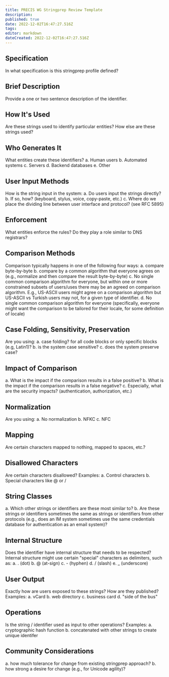 ```yaml
---
title: PRECIS WG Stringprep Review Template
description: 
published: true
date: 2022-12-02T16:47:27.516Z
tags: 
editor: markdown
dateCreated: 2022-12-02T16:47:27.516Z
---
```


## Specification

In what specification is this stringprep profile defined?

## Brief Description

Provide a one or two sentence description of the identifier.

## How It's Used

Are these strings used to identify particular entities?
How else are these strings used?

## Who Generates It

What entities create these identifiers?
 a. Human users
 b. Automated systems
 c. Servers
 d. Backend databases
 e. Other

## User Input Methods

How is the string input in the system:
 a. Do users input the strings directly?
 b. If so, how? (keyboard, stylus, voice, copy-paste, etc.)
 c. Where do we place the dividing line between user interface and protocol? (see RFC 5895)

## Enforcement

What entities enforce the rules?
Do they play a role similar to DNS registrars?

## Comparison Methods

Comparison typically happens in one of the following four ways:
 a. compare byte-by-byte
 b. compare by a common algorithm that everyone agrees on (e.g., normalize and then compare the result byte-by-byte)
 c. No single common comparison algorithm for everyone, but within one or more constrained subsets of users/uses there may be an agreed on comparison algorithm. E.g., US-ASCII users might agree on a comparison algorithm but US-ASCII vs Turkish users may not, for a given type of identifier.
 d. No single common comparison algorithm for everyone (specifically, everyone might want the comparison to be tailored for their locale, for some definition of locale)

## Case Folding, Sensitivity, Preservation

Are you using:
 a. case folding? for all code blocks or only specific blocks (e.g, Latin1)? 
 b. is the system case sensitive?
 c. does the system preserve case?

## Impact of Comparison

 a. What is the impact if the comparison results in a false positive?
 b. What is the impact if the comparison results in a false negative?
 c. Especially, what are the security impacts? (authentication, authorization, etc.)

## Normalization

Are you using:
 a. No normalization
 b. NFKC
 c. NFC

## Mapping

Are certain characters mapped to nothing, mapped to spaces, etc.?

## Disallowed Characters

Are certain characters disallowed? Examples:
 a. Control characters
 b. Special characters like @ or /

## String Classes 

 a. Which other strings or identifiers are these most similar to?
 b. Are these strings or identifiers sometimes the same as strings or identifiers from other protocols (e.g., does an IM system sometimes use the same credentials database for authentication as an email system)?

## Internal Structure

Does the identifier have internal structure that needs to be respected? Internal structure might use certain "special" characters as delimiters, such as:
 a. . (dot)
 b. @ (at-sign)
 c. - (hyphen)
 d. / (slash)
 e. _ (underscore)

## User Output

Exactly how are users exposed to these strings? How are they published? Examples:
 a. vCard
 b. web directory
 c. business card
 d. "side of the bus"

## Operations

Is the string / identifier used as input to other operations? Examples:
 a. cryptographic hash function
 b. concatenated with other strings to create unique identifer

## Community Considerations

 a. how much tolerance for change from existing stringprep approach?
 b. how strong a desire for change (e.g., for Unicode agility)?
